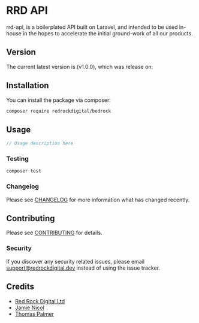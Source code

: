 # RRD API

rrd-api, is a boilerplated API built on Laravel, and intended to be used in-house
in the hopes to accelerate the initial ground-work of all our products.

## Version

The current latest version is (v1.0.0), which was release on:

## Installation

You can install the package via composer:

```bash
composer require redrockdigital/bedrock
```

## Usage

```php
// Usage description here
```

### Testing

```bash
composer test
```

### Changelog

Please see [CHANGELOG](CHANGELOG.md) for more information what has changed recently.

## Contributing

Please see [CONTRIBUTING](CONTRIBUTING.md) for details.

### Security

If you discover any security related issues, please email support@redrockdigital.dev instead of using the issue tracker.

## Credits

-   [Red Rock Digital Ltd](https://github.com/redrockdigital)
-   [Jamie Nicol](https://github.com/redrockdigital)
-   [Thomas Palmer](https://github.com/redrockdigital)
